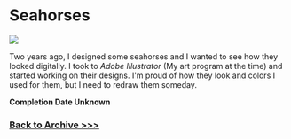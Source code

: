 # Seahorses


<img src="https://arrowarchive.github.io/The-Arrowarchive/images/seahorses.png"
     onContextMenu="return false;">

Two years ago, I designed some seahorses and I wanted to see how they looked digitally. I took to *Adobe Illustrator* (My art program at the time) and started working on their designs. I'm proud of how they look and colors I used for them, but I need to redraw them someday.

**Completion Date Unknown**

### [Back to Archive >>>](https://arrowarchive.github.io/The-Arrowarchive/gallery)
